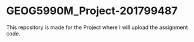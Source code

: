 # GEOG5990M_Project-201799487
This repository is made for the Project where I will upload the assignment code.

